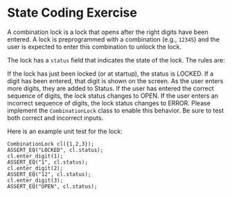 # State Coding Exercise
A combination lock is a lock that opens after the right digits have been entered. A lock is preprogrammed with a combination (e.g., `12345`) and the user is expected to enter this combination to unlock the lock.

The lock has a `status` field that indicates the state of the lock. The rules are:

If the lock has just been locked (or at startup), the status is LOCKED.
If a digit has been entered, that digit is shown on the screen. As the user enters more digits, they are added to Status.
If the user has entered the correct sequence of digits, the lock status changes to OPEN.
If the user enters an incorrect sequence of digits, the lock status changes to ERROR.
Please implement the `CombinationLock` class to enable this behavior. Be sure to test both correct and incorrect inputs.

Here is an example unit test for the lock:
```
CombinationLock cl({1,2,3});
ASSERT_EQ("LOCKED", cl.status);
cl.enter_digit(1);
ASSERT_EQ("1", cl.status);
cl.enter_digit(2);
ASSERT_EQ("12", cl.status);
cl.enter_digit(3);
ASSERT_EQ("OPEN", cl.status);
```